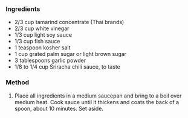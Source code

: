 ### Ingredients

-   2/3 cup tamarind concentrate (Thai brands)
-   2/3 cup white vinegar
-   1/3 cup light soy sauce
-   1/3 cup fish sauce
-   1 teaspoon kosher salt
-   1 cup grated palm sugar or light brown sugar
-   3 tablespoons garlic powder
-   1/8 to 1/4 cup Sriracha chili sauce, to taste

### Method
1.  Place all ingredients in a medium saucepan and bring to a boil over medium heat. Cook sauce until it thickens and coats the back of a spoon, about 10 minutes. Set aside.